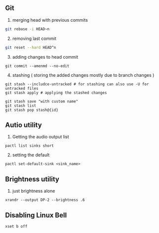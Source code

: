 
## Git
1. merging head with previous commits
```bash
git rebase -i HEAD~n
```
2. removing last commit
```bash
git reset --hard HEAD^n
```
3. adding changes to head commit
```shell
git commit --amenmd --no-edit
```
4. stashing ( storing the added changes mostly due to branch changes )
```shell
git stash --includce-untracked # for stashing can also use -U for untracked files
git stash apply # applying the stashed changes
```
```shell
git stash save "with custom name"
git stash list
git stash pop stash@{id}
```


## Autio utility
1. Getting the audio output list
```shell
pactl list sinks short
```
2. setting the default
```shell
pactl set-default-sink <sink_name>
```

## Brightness utility
1. just brightness alone
```shell
xrandr --output DP-2 --brightness .6
```

## Disabling Linux Bell
```shell
xset b off
```